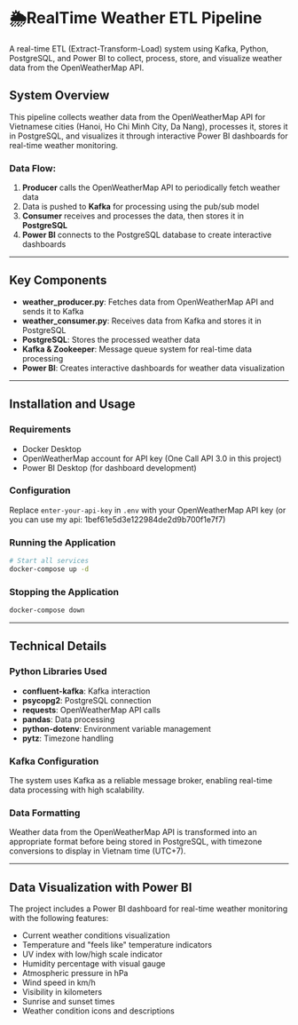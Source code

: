 # 🌦️RealTime Weather ETL Pipeline

A real-time ETL (Extract-Transform-Load) system using Kafka, Python, PostgreSQL, and Power BI to collect, process, store, and visualize weather data from the OpenWeatherMap API.

## System Overview

This pipeline collects weather data from the OpenWeatherMap API for Vietnamese cities (Hanoi, Ho Chi Minh City, Da Nang), processes it, stores it in PostgreSQL, and visualizes it through interactive Power BI dashboards for real-time weather monitoring.

### Data Flow:
1. **Producer** calls the OpenWeatherMap API to periodically fetch weather data
2. Data is pushed to **Kafka** for processing using the pub/sub model
3. **Consumer** receives and processes the data, then stores it in **PostgreSQL**
4. **Power BI** connects to the PostgreSQL database to create interactive dashboards

---

## Key Components

- **weather_producer.py**: Fetches data from OpenWeatherMap API and sends it to Kafka
- **weather_consumer.py**: Receives data from Kafka and stores it in PostgreSQL
- **PostgreSQL**: Stores the processed weather data
- **Kafka & Zookeeper**: Message queue system for real-time data processing
- **Power BI**: Creates interactive dashboards for weather data visualization

---

## Installation and Usage

### Requirements

- Docker Desktop
- OpenWeatherMap account for API key (One Call API 3.0 in this project)
- Power BI Desktop (for dashboard development)

### Configuration

Replace `enter-your-api-key` in `.env` with your OpenWeatherMap API key (or you can use my api: 1bef61e5d3e122984de2d9b700f1e7f7)

### Running the Application

```bash
# Start all services
docker-compose up -d
```

### Stopping the Application

```bash
docker-compose down
```
---

## Technical Details

### Python Libraries Used

- **confluent-kafka**: Kafka interaction
- **psycopg2**: PostgreSQL connection
- **requests**: OpenWeatherMap API calls
- **pandas**: Data processing
- **python-dotenv**: Environment variable management
- **pytz**: Timezone handling

### Kafka Configuration

The system uses Kafka as a reliable message broker, enabling real-time data processing with high scalability.

### Data Formatting

Weather data from the OpenWeatherMap API is transformed into an appropriate format before being stored in PostgreSQL, with timezone conversions to display in Vietnam time (UTC+7).

---

## Data Visualization with Power BI

The project includes a Power BI dashboard for real-time weather monitoring with the following features:

- Current weather conditions visualization
- Temperature and "feels like" temperature indicators
- UV index with low/high scale indicator
- Humidity percentage with visual gauge
- Atmospheric pressure in hPa
- Wind speed in km/h
- Visibility in kilometers
- Sunrise and sunset times
- Weather condition icons and descriptions
